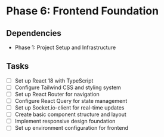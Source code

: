 # Phase 6: Frontend Foundation

## Dependencies
- Phase 1: Project Setup and Infrastructure

## Tasks
- [ ] Set up React 18 with TypeScript
- [ ] Configure Tailwind CSS and styling system
- [ ] Set up React Router for navigation
- [ ] Configure React Query for state management
- [ ] Set up Socket.io-client for real-time updates
- [ ] Create basic component structure and layout
- [ ] Implement responsive design foundation
- [ ] Set up environment configuration for frontend 